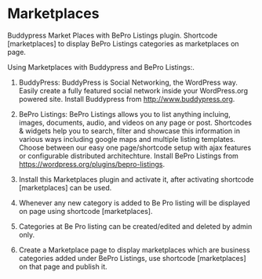 Marketplaces
============

Buddypress Market Places with BePro Listings plugin. Shortcode [marketplaces] to display BePro Listings categories as marketplaces on page.

Using Marketplaces with Buddypress and BePro Listings:.

1. BuddyPress: BuddyPress is Social Networking, the WordPress way. Easily create a fully featured social network inside your WordPress.org powered site. Install Buddypress from http://www.buddypress.org.

2. BePro Listings: BePro Listings allows you to list anything incluing, images, documents, audio, and videos on any page or post. Shortcodes & widgets help you to search, filter and showcase this information in various ways including google maps and multiple listing templates. Choose between our easy one page/shortcode setup with ajax features or configurable distributed architechture. Install BePro Listings from https://wordpress.org/plugins/bepro-listings.

3. Install this Marketplaces plugin and activate it, after activating shortcode [marketplaces] can be used.

4. Whenever any new category is added to Be Pro listing will be displayed on page using shortcode [marketplaces]. 

5. Categories at Be Pro listing can be created/edited and deleted by admin only.

6. Create a Marketplace page to display marketplaces which are business categories added under BePro Listings, use shortcode [marketplaces] on that page and publish it.